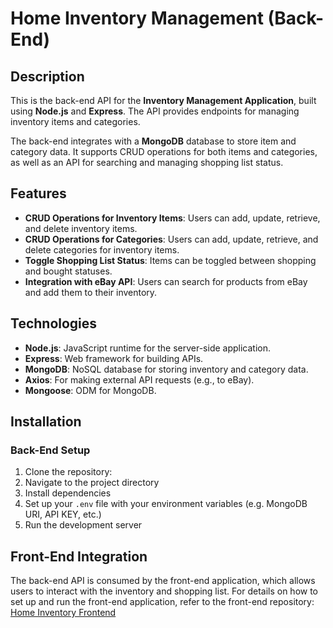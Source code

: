 
# Home Inventory Management (Back-End)

## Description
This is the back-end API for the **Inventory Management Application**, built using **Node.js** and **Express**. The API provides endpoints for managing inventory items and categories.

The back-end integrates with a **MongoDB** database to store item and category data. It supports CRUD operations for both items and categories, as well as an API for searching and managing shopping list status.

## Features
- **CRUD Operations for Inventory Items**: Users can add, update, retrieve, and delete inventory items.
- **CRUD Operations for Categories**: Users can add, update, retrieve, and delete categories for inventory items.
- **Toggle Shopping List Status**: Items can be toggled between shopping and bought statuses.
- **Integration with eBay API**: Users can search for products from eBay and add them to their inventory.

## Technologies
- **Node.js**: JavaScript runtime for the server-side application.
- **Express**: Web framework for building APIs.
- **MongoDB**: NoSQL database for storing inventory and category data.
- **Axios**: For making external API requests (e.g., to eBay).
- **Mongoose**: ODM for MongoDB.

## Installation

### Back-End Setup

1. Clone the repository:
2. Navigate to the project directory
3. Install dependencies
4. Set up your `.env` file with your environment variables (e.g. MongoDB URI, API KEY, etc.)
5. Run the development server

## Front-End Integration
The back-end API is consumed by the front-end application, which allows users to interact with the inventory and shopping list. For details on how to set up and run the front-end application, refer to the front-end repository: [Home Inventory Frontend](https://github.com/swelbeck/rtt43-inventory-capstone-frontend)
